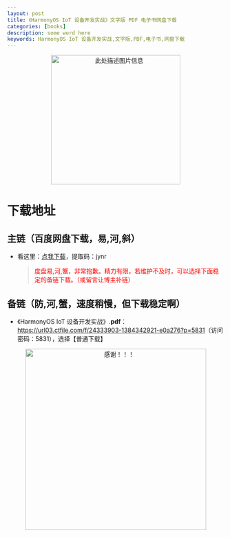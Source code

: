 ```yaml
---
layout: post
title: 《HarmonyOS IoT 设备开发实战》文字版 PDF 电子书网盘下载
categories: [books]
description: some word here
keywords: HarmonyOS IoT 设备开发实战,文字版,PDF,电子书,网盘下载
---
```


<div align="center"><img src="https://qweree.cn/wp-content/uploads/2024/10/harmonyos-iot-she-bei-kai-fa-shi-zhan.jpg" alt="此处描述图片信息" width="300px" height="auto"></div>

# 下载地址

## 主链（百度网盘下载，易,河,斜）

- 看这里：[点我下载](https://pan.baidu.com/s/1iMXUbSbtZQZjDcqDmnWUyw?pwd=jynr)，提取码：jynr

  > <p style="color:red" >度盘易,河,蟹，非常抱歉。精力有限，若维护不及时，可以选择下面稳定的备链下载。（或留言让博主补链）</p>

## 备链（防,河,蟹，速度稍慢，但下载稳定啊）

- 《HarmonyOS IoT 设备开发实战》.**pdf**：<https://url03.ctfile.com/f/24333903-1384342921-e0a276?p=5831>（访问密码：5831），选择【普通下载】

<div align="center"><img src="https://pic.imgdb.cn/item/6707df6bd29ded1a8ce37031.gif" alt="感谢！！！" width="420px" height="auto"/></div>

